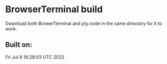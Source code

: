 # BrowserTerminal build
Download both BrowerTerminal and pty.node in the same directory for it to work.
## Built on: 
Fri Jul  8 16:28:03 UTC 2022
